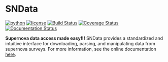# SNData

[![python](https://img.shields.io/badge/python-3.6+-g.svg)]()
[![license](https://img.shields.io/badge/license-GPL%20v3.0-brightgreen.svg)](https://www.gnu.org/licenses/gpl-3.0.en.html)
[![Build Status](https://www.travis-ci.com/mwvgroup/SNData.svg?branch=master)](https://www.travis-ci.com/mwvgroup/SNData) 
[![Coverage Status](https://coveralls.io/repos/github/mwvgroup/SNData/badge.svg?branch=master)](https://coveralls.io/github/mwvgroup/SNData?branch=master)
[![Documentation Status](https://readthedocs.org/projects/sn-data/badge/?version=latest)](https://sn-data.readthedocs.io/en/latest/?badge=latest)


**Supernova data access made easy!!!** 
SNData provides a standardized and intuitive interface for downloading, 
parsing, and manipulating data from supernova surveys. For more information,
see the online documentation [here](https://sn-data.readthedocs.io/en/latest/).
